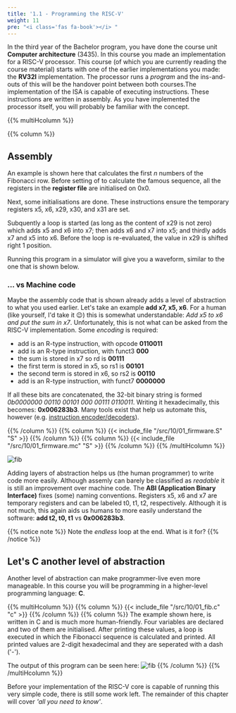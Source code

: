 ```yaml
---
title: '1.1 - Programming the RISC-V'
weight: 11
pre: "<i class='fas fa-book'></i> "
---
```


In the third year of the Bachelor program, you have done the course unit **Computer architecture** (3435). In this course you made an implementation for a RISC-V processor. This course (of which you are currently reading the course material) starts with one of the earlier implementations you made: the **RV32I** implementation. The processor runs a *program* and the ins-and-outs of this will be the handover point between both courses.The implementation of the ISA is capable of executing instructions. These instructions are written in assembly. As you have implemented the processor itself, you will probably be familiar with the concept. 


{{% multiHcolumn %}}

{{% column %}}

## Assembly

An example is shown here that calculates the first *n* numbers of the Fibonacci row. Before setting of to calculate the famous sequence, all the registers in the **register file** are initialised on 0x0.

Next, some initialisations are done. These instructions ensure the temporary registers x5, x6, x29, x30, and x31 are set. 

Subquently a loop is started (as long as the content of x29 is not zero) which adds x5 and x6 into x7; then adds x6 and x7 into x5; and thirdly adds x7 and x5 into x6.
Before the loop is re-evaluated, the value in x29 is shifted right 1 position.

Running this program in a simulator will give you a waveform, similar to the one that is shown below.

### ... vs Machine code

Maybe the assembly code that is shown already adds a level of abstraction to what you used earlier. Let's take an example **add x7, x5, x6**. For a human (like yourself, I'd take it :wink:) this is somewhat understandable: *Add x5 to x6 and put the sum in x7*. Unfortunately, this is not what can be asked from the RISC-V implementation. Some *encoding* is required:

* add is an R-type instruction, with opcode **0110011**
* add is an R-type instruction, with funct3 **000**
* the sum is stored in x7 so rd is **00111**
* the first term is stored in x5, so rs1 is **00101**
* the second term is stored in x6, so rs2 is **00110**
* add is an R-type instruction, with funct7 **0000000**

If all these bits are concatenated, the 32-bit binary string is formed *0b0000000 00110 00101 000 00111 0110011*. Writing it hexadecimally, this becomes: **0x006283b3**. Many tools exist that help us automate this, however (e.g. [instruction encoder/decoders](https://luplab.gitlab.io/rvcodecjs/#q=007302b3&abi=true&isa=AUTO)).

{{% /column %}}
{{% column %}}
{{< include_file "/src/10/01_firmware.S" "S" >}}
{{% /column %}}
{{% column %}}
{{< include_file "/src/10/01_firmware.mc" "S" >}}
{{% /column %}}
{{% /multiHcolumn %}}

![fib](/img/10/sim_fib.png)

Adding layers of abstraction helps us (the human programmer) to write code more easily. Although assemly can barely be classified as *readable* it is still an improvement over machine code. The **ABI (Application Binary Interface)** fixes (some) naming conventions. Registers x5, x6 and x7 are temporary registers and can be labeled t0, t1, t2, respectively. Although it is not much, this again aids us humans to more easily understand the software: **add t2, t0, t1** vs **0x006283b3**.

{{% notice note %}}
Note the *endless* loop at the end. What is it for?
{{% /notice %}}

## Let's **C** another level of abstraction

Another level of abstraction can make programmer-live even more manageable. In this course you will be programming in a higher-level programming language: **C**.

{{% multiHcolumn %}}
{{% column %}}
{{< include_file "/src/10/01_fib.c" "c" >}}
{{% /column %}}
{{% column %}}
The example shown here, is written in C and is much more human-friendly. Four variables are declared and two of them are initialised. After printing these values, a loop is executed in which the Fibonacci sequence is calculated and printed. All printed values are 2-digit hexadecimal and they are seperated with a dash ('-').

The output of this program can be seen here:
![fib](/img/10/sim_c.png)
{{% /column %}}
{{% /multiHcolumn %}}



Before your implementation of the RISC-V core is capable of running this very simple code, there is still some work left. The remainder of this chapter will cover *'all you need to know'*. 